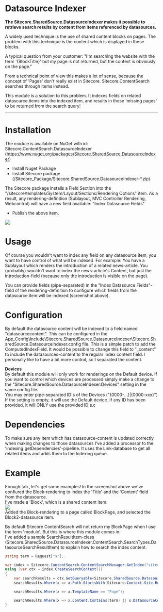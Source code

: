 # Datasource Indexer

<b>The Sitecore.SharedSource.DatasourceIndexer makes it possible to retrieve search results by content from items referenced by datasources.</b>

A widely used technique is the use of shared content blocks on pages.
The problem with this technique is the content which is displayed in these blocks.

A typical question from your customer: "I'm searching the website with the term '{BlockTitle}' but my page is not returned, but the content is obviously on the page."

From a technical point of view this makes a lot of sense, because the concept of 'Pages' don't really exist in Sitecore. Sitecore.ContentSearch searches through items instead.

This module is a solution to this problem.
It indexes fields on related datasource items into the indexed item, and results in those 'missing pages' to be returned from the search query!

<hr />

# Installation
The module is available on NuGet with id: Sitecore.ContentSearch.DatasourceIndexer (https://www.nuget.org/packages/Sitecore.SharedSource.DatasourceIndexer)
- Install Nuget Package
- Install Sitecore package (/Sitecore_Package/Sitecore.SharedSource.DatasourceIndexer-*.zip)

The Sitecore package installs a Field Section into the "/sitecore/templates/System/Layout/Sections/Rendering Options" item.
As a result, any rendering-definition (Sublayout, MVC Controller Rendering, Webcontrol) will have a new field available: "Index Datasource Fields"
- Publish the above item.

![](http://content.screencast.com/users/RMaas/folders/Jing/media/298ea2a1-7dee-47bd-890c-24708d9640e0/2015-10-02_1006.png)

# Usage
Of course you wouldn't want to index any field on any datasource item, you want to have control of what will be indexed.
For example: You have a Sublayout which renders the introduction of a related news-article. You (probably) wouldn't want to index the news-article's Content, but just the introduction-field (because only the introduction is visible on the page).

You can provide fields (pipe-separated) in the "Index Datasource Fields"-field of the rendering-definition to configure which fields from the datasource item will be indexed (screenshot above).

# Configuration
By default the datasource content will be indexed to a field named "datasourcecontent". This can be configured in the App_Config\Include\Sitecore.SharedSource.DatasourceIndexer\Sitecore.SharedSource.DatasourceIndexer.config file.
This is a simple patch to add the ComputedIndexField.
It would be possible to change this field to "_content" to include the datasources-content to the regular index content field. I personally like to have a bit more control, so I separated the content.

<b>Devices</b><br />
By default this module will only work for renderings on the Default device. If you want to control which devices are processed simply make a change to the "Sitecore.SharedSource.DatasourceIndexer:Devices" setting in the same config file.<br />You may enter pipe-separated ID's of the Devices ("{0000-...}|{0000-xxx}")<br />
If the setting is empty, it will use the Default device. If any ID has been provided, it will ONLY use the provided ID's.c

# Dependencies
To make sure any item which has datasource-content is updated correctly when making changes to those datasources I've added a processor to the 'indexing:getDependencies'-pipeline. It uses the Link-database to get all related items and adds them to the Indexing queue.

# Example
Enough talk, let's get some examples!
In the screenshot above we've confiured the Block-rendering to index the 'Title' and the 'Content' field from the datasource. <br />
I've made a 'Block', which is a shared content item.<br />
![](http://content.screencast.com/users/RMaas/folders/Jing/media/71de04ae-5ddd-429b-bfef-7681f9d62587/2015-10-02_1028.png)
<br />
Added the Block-rendering to a page called BlockPage, and selected the Block2-datasource item.

By default Sitecore ContentSearch will not return my BlockPage when I use the term 'module'. But this is where this module comes in:<br />
I've added a sample SearchResultItem-class (Sitecore.SharedSource.DatasourceIndexer.ContentSearch.SearchTypes.DatasourceSearchResultItem) to explain how to search the index content. <br />
``` c#
string term = Request["s"];

var index = Sitecore.ContentSearch.ContentSearchManager.GetIndex("sitecore_web_index");
using (var ctx = index.CreateSearchContext())
{
    var searchResults = ctx.GetQueryable<Sitecore.SharedSource.DatasourceIndexer.ContentSearch.SearchTypes.DatasourceSearchResultItem>();
    searchResults.Where(x => x.Path.StartsWith(Sitecore.Context.Site.RootPath));

    searchResults.Where(x => x.TemplateName == "Page");

    searchResults.Where(x => x.Content.Contains(term) || x.DatasourceContent.Contains(term));
}
```
